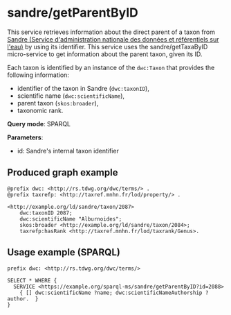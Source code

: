 
# sandre/getParentByID


This service retrieves information about the direct parent of a taxon from [Sandre (Service d'administration nationale des données et référentiels sur l'eau)](http://www.sandre.eaufrance.fr/) by using its identifier. 
This service uses the sandre/getTaxaByID micro-service to get information about the parent taxon, given its ID.

Each taxon is identified by an instance of the `dwc:Taxon` that provides the following information:
- identifier of the taxon in Sandre (`dwc:taxonID`),
- scientific name (`dwc:scientificName`),
- parent taxon (`skos:broader`),
- taxonomic rank.

**Query mode**: SPARQL

**Parameters**: 
- id: Sandre's internal taxon identifier




## Produced graph example

```turtle
@prefix dwc: <http://rs.tdwg.org/dwc/terms/> .
@prefix taxrefp: <http://taxref.mnhn.fr/lod/property/> .

<http://example.org/ld/sandre/taxon/2087> 
    dwc:taxonID 2087;
    dwc:scientificName "Alburnoides";
    skos:broader <http://example.org/ld/sandre/taxon/2084>;
    taxrefp:hasRank <http://taxref.mnhn.fr/lod/taxrank/Genus>.
```

## Usage example (SPARQL)

```sparql
prefix dwc: <http://rs.tdwg.org/dwc/terms/>

SELECT * WHERE {
  SERVICE <https://example.org/sparql-ms/sandre/getParentByID?id=2088>
    { [] dwc:scientificName ?name; dwc:scientificNameAuthorship ?author.  }
}
```

